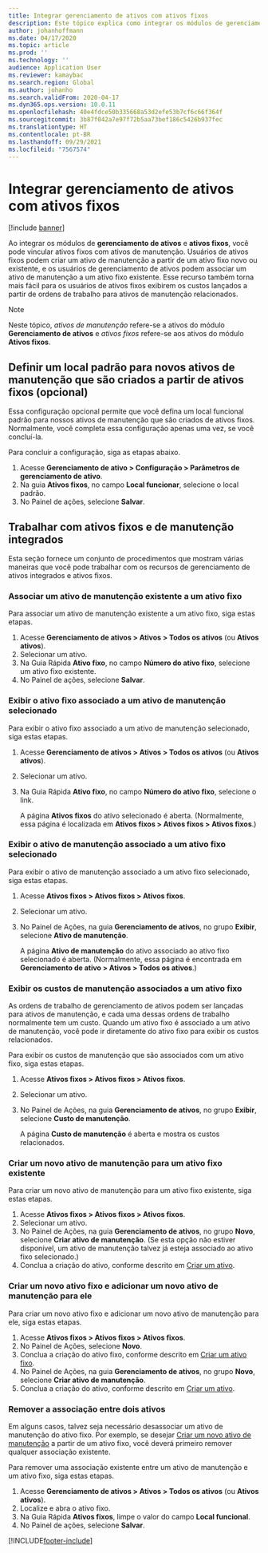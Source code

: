 ```yaml
---
title: Integrar gerenciamento de ativos com ativos fixos
description: Este tópico explica como integrar os módulos de gerenciamento de ativos e ativos fixos, de forma que você possa vincular ativos fixos com ativos de manutenção.
author: johanhoffmann
ms.date: 04/17/2020
ms.topic: article
ms.prod: ''
ms.technology: ''
audience: Application User
ms.reviewer: kamaybac
ms.search.region: Global
ms.author: johanho
ms.search.validFrom: 2020-04-17
ms.dyn365.ops.version: 10.0.11
ms.openlocfilehash: 40e4fdce50b335668a53d2efe53b7cf6c66f364f
ms.sourcegitcommit: 3b87f042a7e97f72b5aa73bef186c5426b937fec
ms.translationtype: HT
ms.contentlocale: pt-BR
ms.lasthandoff: 09/29/2021
ms.locfileid: "7567574"
---
```

# <a name="integrate-asset-management-with-fixed-assets"></a>Integrar gerenciamento de ativos com ativos fixos

[!include [banner](../../includes/banner.md)]

Ao integrar os módulos de **gerenciamento de ativos** e **ativos fixos**, você pode vincular ativos fixos com ativos de manutenção. Usuários de ativos fixos podem criar um ativo de manutenção a partir de um ativo fixo novo ou existente, e os usuários de gerenciamento de ativos podem associar um ativo de manutenção a um ativo fixo existente. Esse recurso também torna mais fácil para os usuários de ativos fixos exibirem os custos lançados a partir de ordens de trabalho para ativos de manutenção relacionados.

> [!NOTE]
> Neste tópico, *ativos de manutenção* refere-se a ativos do módulo **Gerenciamento de ativos** e *ativos fixos* refere-se aos ativos do módulo **Ativos fixos**.

## <a name="set-a-default-location-for-new-maintenance-assets-that-are-created-from-fixed-assets-optional"></a>Definir um local padrão para novos ativos de manutenção que são criados a partir de ativos fixos (opcional)

Essa configuração opcional permite que você defina um local funcional padrão para nossos ativos de manutenção que são criados de ativos fixos. Normalmente, você completa essa configuração apenas uma vez, se você concluí-la.

Para concluir a configuração, siga as etapas abaixo.

1. Acesse **Gerenciamento de ativo \> Configuração \> Parâmetros de gerenciamento de ativo**.
1. Na guia **Ativos fixos**, no campo **Local funcionar**, selecione o local padrão.
1. No Painel de ações, selecione **Salvar**.

## <a name="work-with-integrated-maintenance-assets-and-fixed-assets"></a>Trabalhar com ativos fixos e de manutenção integrados

Esta seção fornece um conjunto de procedimentos que mostram várias maneiras que você pode trabalhar com os recursos de gerenciamento de ativos integrados e ativos fixos.

### <a name="associate-an-existing-maintenance-asset-with-a-fixed-asset"></a>Associar um ativo de manutenção existente a um ativo fixo

Para associar um ativo de manutenção existente a um ativo fixo, siga estas etapas.

1. Acesse **Gerenciamento de ativos \> Ativos \> Todos os ativos** (ou **Ativos ativos**).
1. Selecionar um ativo.
1. Na Guia Rápida **Ativo fixo**, no campo **Número do ativo fixo**, selecione um ativo fixo existente.
1. No Painel de ações, selecione **Salvar**.

### <a name="view-the-fixed-asset-that-is-associated-with-a-selected-maintenance-asset"></a>Exibir o ativo fixo associado a um ativo de manutenção selecionado

Para exibir o ativo fixo associado a um ativo de manutenção selecionado, siga estas etapas.

1. Acesse **Gerenciamento de ativos \> Ativos \> Todos os ativos** (ou **Ativos ativos**).
1. Selecionar um ativo.
1. Na Guia Rápida **Ativo fixo**, no campo **Número do ativo fixo**, selecione o link.

    A página **Ativos fixos** do ativo selecionado é aberta. (Normalmente, essa página é localizada em **Ativos fixos \> Ativos fixos \> Ativos fixos**.)

### <a name="view-the-maintenance-asset-that-is-associated-with-a-selected-fixed-asset"></a>Exibir o ativo de manutenção associado a um ativo fixo selecionado

Para exibir o ativo de manutenção associado a um ativo fixo selecionado, siga estas etapas.

1. Acesse **Ativos fixos \> Ativos fixos \> Ativos fixos**.
1. Selecionar um ativo.
1. No Painel de Ações, na guia **Gerenciamento de ativos**, no grupo **Exibir**, selecione **Ativo de manutenção**.

    A página **Ativo de manutenção** do ativo associado ao ativo fixo selecionado é aberta. (Normalmente, essa página é encontrada em **Gerenciamento de ativo \> Ativos \> Todos os ativos**.)

### <a name="view-maintenance-costs-that-are-associated-with-a-fixed-asset"></a>Exibir os custos de manutenção associados a um ativo fixo

As ordens de trabalho de gerenciamento de ativos podem ser lançadas para ativos de manutenção, e cada uma dessas ordens de trabalho normalmente tem um custo. Quando um ativo fixo é associado a um ativo de manutenção, você pode ir diretamente do ativo fixo para exibir os custos relacionados.

Para exibir os custos de manutenção que são associados com um ativo fixo, siga estas etapas.

1. Acesse **Ativos fixos \> Ativos fixos \> Ativos fixos**.
1. Selecionar um ativo.
1. No Painel de Ações, na guia **Gerenciamento de ativos**, no grupo **Exibir**, selecione **Custo de manutenção**.

    A página **Custo de manutenção** é aberta e mostra os custos relacionados.

### <a name="create-a-new-maintenance-asset-for-an-existing-fixed-asset"></a><a name="new-maintenance-from-fixed"></a>Criar um novo ativo de manutenção para um ativo fixo existente

Para criar um novo ativo de manutenção para um ativo fixo existente, siga estas etapas.

1. Acesse **Ativos fixos \> Ativos fixos \> Ativos fixos**.
1. Selecionar um ativo.
1. No Painel de Ações, na guia **Gerenciamento de ativos**, no grupo **Novo**, selecione **Criar ativo de manutenção**. (Se esta opção não estiver disponível, um ativo de manutenção talvez já esteja associado ao ativo fixo selecionado.)
1. Conclua a criação do ativo, conforme descrito em [Criar um ativo](../objects/create-an-object.md).

### <a name="create-a-new-fixed-asset-and-add-a-new-maintenance-asset-for-it"></a>Criar um novo ativo fixo e adicionar um novo ativo de manutenção para ele

Para criar um novo ativo fixo e adicionar um novo ativo de manutenção para ele, siga estas etapas.

1. Acesse **Ativos fixos \> Ativos fixos \> Ativos fixos**.
1. No Painel de Ações, selecione **Novo**.
1. Conclua a criação do ativo fixo, conforme descrito em [Criar um ativo fixo](../../../finance/fixed-assets/tasks/create-fixed-asset.md).
1. No Painel de Ações, na guia **Gerenciamento de ativos**, no grupo **Novo**, selecione **Criar ativo de manutenção**.
1. Conclua a criação do ativo, conforme descrito em [Criar um ativo](../objects/create-an-object.md).

### <a name="remove-the-association-between-two-assets"></a>Remover a associação entre dois ativos

Em alguns casos, talvez seja necessário desassociar um ativo de manutenção do ativo fixo. Por exemplo, se desejar [Criar um novo ativo de manutenção](#new-maintenance-from-fixed) a partir de um ativo fixo, você deverá primeiro remover qualquer associação existente.

Para remover uma associação existente entre um ativo de manutenção e um ativo fixo, siga estas etapas.

1. Acesse **Gerenciamento de ativos \> Ativos \> Todos os ativos** (ou **Ativos ativos**).
1. Localize e abra o ativo fixo.
1. Na Guia Rápida **Ativos fixos**, limpe o valor do campo **Local funcional**.
1. No Painel de ações, selecione **Salvar**.


[!INCLUDE[footer-include](../../../includes/footer-banner.md)]